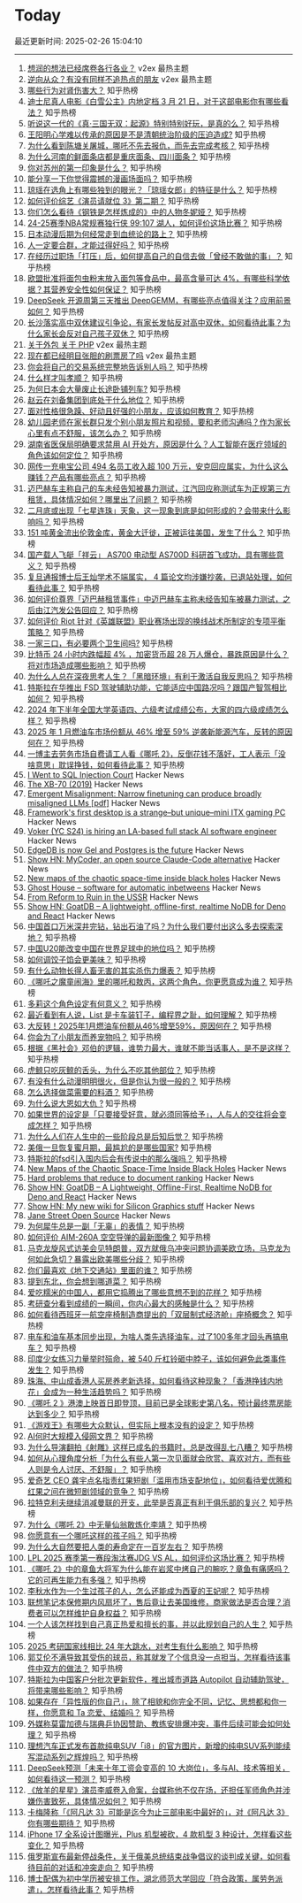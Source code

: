 # Today

最近更新时间: 2025-02-26 15:04:10

--- 
1. [想润的想法已经席卷各行各业？](https://www.v2ex.com/t/1114265) v2ex 最热主题
2. [逆向从众？有没有同样不追热点的朋友](https://www.v2ex.com/t/1114223) v2ex 最热主题
3. [哪些行为对肾伤害大？](https://www.zhihu.com/question/505642404) 知乎热榜
4. [迪士尼真人电影《白雪公主》内地定档 3 月 21 日，对于这部电影你有哪些看法？](https://www.zhihu.com/question/13202078431) 知乎热榜
5. [听说这一代的《真·三国无双：起源》特别特别好玩，是真的么？](https://www.zhihu.com/question/9838232161) 知乎热榜
6. [王阳明心学难以传承的原因是不是清朝统治阶级的压迫造成?](https://www.zhihu.com/question/13063766594) 知乎热榜
7. [为什么看到陈塘关屠城，哪吒不先去报仇，而先去完成考核？](https://www.zhihu.com/question/12843563709) 知乎热榜
8. [为什么河南的鲜面条店都是重庆面条、四川面条？](https://www.zhihu.com/question/547765691) 知乎热榜
9. [你对苏州的第一印象是什么？](https://www.zhihu.com/question/452334401) 知乎热榜
10. [能分享一下你觉得震撼的漫画场面吗？](https://www.zhihu.com/question/424468327) 知乎热榜
11. [琼瑶在选角上有哪些独到的眼光？「琼瑶女郎」的特征是什么？](https://www.zhihu.com/question/5940718943) 知乎热榜
12. [如何评价综艺《演员请就位 3》第二期？](https://www.zhihu.com/question/12899113403) 知乎热榜
13. [你们怎么看待《钢铁是怎样炼成的》中的人物冬妮娅？](https://www.zhihu.com/question/597559790) 知乎热榜
14. [24-25赛季NBA常规赛独行侠 99:107 湖人，如何评价这场比赛？](https://www.zhihu.com/question/13413593570) 知乎热榜
15. [日本动漫后期为何经常走到血统论的路上？](https://www.zhihu.com/question/25908231) 知乎热榜
16. [人一定要合群，才能过得好吗？](https://www.zhihu.com/question/12968002083) 知乎热榜
17. [在经历过职场「打压」后，如何提高自己的自信去做「曾经不敢做的事」？](https://www.zhihu.com/question/13300738041) 知乎热榜
18. [欧盟批准将面包虫粉末放入面包等食品中，最高含量可达 4%，有哪些科学依据？其营养安全性如何保证？](https://www.zhihu.com/question/13397318427) 知乎热榜
19. [DeepSeek 开源周第三天推出 DeepGEMM，有哪些亮点值得关注？应用前景如何？](https://www.zhihu.com/question/13401662682) 知乎热榜
20. [长沙落实高中双休建议引争论，有家长发帖反对高中双休，如何看待此事？为什么家长会反对自己孩子双休？](https://www.zhihu.com/question/13219277440) 知乎热榜
21. [关于外包 关于 PHP](https://www.v2ex.com/t/1114241) v2ex 最热主题
22. [现在都已经明目张胆的刷票房了吗](https://www.v2ex.com/t/1114237) v2ex 最热主题
23. [你会将自己的交易系统完整地告诉别人吗？](https://www.zhihu.com/question/462350634) 知乎热榜
24. [什么样才叫孝顺？](https://www.zhihu.com/question/624158642) 知乎热榜
25. [为何日本会大量废止长途卧铺列车?](https://www.zhihu.com/question/665169498) 知乎热榜
26. [赵云在刘备集团到底处于什么地位？](https://www.zhihu.com/question/13035848617) 知乎热榜
27. [面对性格很急躁、好动且好强的小朋友，应该如何教育？](https://www.zhihu.com/question/12403706059) 知乎热榜
28. [幼儿园老师在家长群只发个别小朋友照片和视频，要和老师沟通吗？作为家长心里有点不舒服，该怎么办？](https://www.zhihu.com/question/13139732482) 知乎热榜
29. [湖南省医保局明确要求禁用 AI 开处方，原因是什么？人工智能在医疗领域的角色该如何定位？](https://www.zhihu.com/question/13189778997) 知乎热榜
30. [网传一充电宝公司 494 名员工收入超 100 万元，安克回应属实，为什么这么赚钱？产品有哪些亮点？](https://www.zhihu.com/question/13361875678) 知乎热榜
31. [迈巴赫车主称自己的车未经告知被暴力测试，江汽回应称测试车为正规第三方租赁，具体情况如何？哪里出了问题？](https://www.zhihu.com/question/13379528435) 知乎热榜
32. [二月底或出现「七星连珠」天象，这一现象到底是如何形成的？会带来什么影响吗？](https://www.zhihu.com/question/10940202094) 知乎热榜
33. [151 吨黄金流出伦敦金库，黄金大迁徙，正被运往美国，发生了什么？](https://www.zhihu.com/question/13110245588) 知乎热榜
34. [国产载人飞艇「祥云」 AS700 电动型  AS700D 科研首飞成功，具有哪些意义？](https://www.zhihu.com/question/12913508432) 知乎热榜
35. [复旦通报博士后王灿学术不端属实， 4 篇论文均涉嫌抄袭，已退站处理，如何看待此事？](https://www.zhihu.com/question/13322463127) 知乎热榜
36. [如何评价尊界「迈巴赫租赁事件」中迈巴赫车主称未经告知车被暴力测试，之后由江汽发公告回应？](https://www.zhihu.com/question/13379528435) 知乎热榜
37. [如何评价 Riot 针对《英雄联盟》职业赛场出现的换线战术所制定的专项平衡策略？](https://www.zhihu.com/question/13028134041) 知乎热榜
38. [一家三口，有必要两个卫生间吗?](https://www.zhihu.com/question/431229920) 知乎热榜
39. [比特币 24 小时内跌幅超 4% ，加密货币超 28 万人爆仓，暴跌原因是什么？将对市场造成哪些影响？](https://www.zhihu.com/question/13336058186) 知乎热榜
40. [为什么人总在深夜思考人生？「黑暗环境」有利于激活自我反思吗？](https://www.zhihu.com/question/13321430440) 知乎热榜
41. [特斯拉在华推出 FSD 驾驶辅助功能，它能适应中国路况吗？跟国产智驾相比如何？](https://www.zhihu.com/question/13286752804) 知乎热榜
42. [2024 年下半年全国大学英语四、六级考试成绩公布，大家的四六级成绩怎么样？](https://www.zhihu.com/question/13382158116) 知乎热榜
43. [2025 年 1 月燃油车市场份额从 46% 增至 59% 逆袭新能源汽车，反转的原因何在？](https://www.zhihu.com/question/13290318683) 知乎热榜
44. [一博主去劳务市场自费请工人看《哪吒 2》，反倒花钱不落好，工人表示「没啥意思」耽误挣钱，如何看待此事？](https://www.zhihu.com/question/13334654276) 知乎热榜
45. [I Went to SQL Injection Court](https://sockpuppet.org/blog/2025/02/09/fixing-illinois-foia/) Hacker News
46. [The XB-70 (2019)](http://codex99.com/photography/the-xb70.html) Hacker News
47. [Emergent Misalignment: Narrow finetuning can produce broadly misaligned LLMs [pdf]](https://martins1612.github.io/emergent_misalignment_betley.pdf) Hacker News
48. [Framework's first desktop is a strange–but unique–mini ITX gaming PC](https://arstechnica.com/gadgets/2025/02/framework-known-for-upgradable-laptops-intros-not-particularly-upgradable-desktop/) Hacker News
49. [Voker (YC S24) is hiring an LA-based full stack AI software engineer](https://www.linkedin.com/jobs/view/4165715593) Hacker News
50. [EdgeDB is now Gel and Postgres is the future](https://www.geldata.com/blog/edgedb-is-now-gel-and-postgres-is-the-future) Hacker News
51. [Show HN: MyCoder, an open source Claude-Code alternative](https://github.com/drivecore/mycoder) Hacker News
52. [New maps of the chaotic space-time inside black holes](https://www.quantamagazine.org/new-maps-of-the-bizarre-chaotic-space-time-inside-black-holes-20250224/) Hacker News
53. [Ghost House – software for automatic inbetweens](https://www.tedwiggin.com/MIMT.html) Hacker News
54. [From Reform to Ruin in the USSR](https://www.cogitations.co/p/from-reform-to-ruin-in-the-ussr) Hacker News
55. [Show HN: GoatDB – A lightweight, offline-first, realtime NoDB for Deno and React](https://github.com/goatplatform/goatdb) Hacker News
56. [中国首口万米深井完钻，钻出石油了吗？为什么我们要付出这么多去探索深地？](https://www.zhihu.com/question/12907868368) 知乎热榜
57. [中国U20能改变中国在世界足球中的地位吗？](https://www.zhihu.com/question/12338011589) 知乎热榜
58. [如何调饺子馅会更美味？](https://www.zhihu.com/question/634418739) 知乎热榜
59. [有什么动物长得人畜无害的其实杀伤力爆表？](https://www.zhihu.com/question/310860753) 知乎热榜
60. [《哪吒之魔童闹海》里的哪吒和敖丙，这两个角色，你更愿意成为谁？](https://www.zhihu.com/question/12032932351) 知乎热榜
61. [多莉这个角色设定有何意义？](https://www.zhihu.com/question/11117596404) 知乎热榜
62. [最近看到有人说，List<Integer> 是卡车装钉子，编程界之耻，如何理解？](https://www.zhihu.com/question/13077935547) 知乎热榜
63. [大反转！2025年1月燃油车份额从46%增至59%，原因何在？](https://www.zhihu.com/question/13290318683) 知乎热榜
64. [你会为了小朋友而养宠物吗？](https://www.zhihu.com/question/9375577595) 知乎热榜
65. [根据《黑社会》邓伯的逻辑，谁势力最大，谁就不能当话事人，是不是这样？](https://www.zhihu.com/question/660167165) 知乎热榜
66. [虎鲸只吃灰鲸的舌头，为什么不吃其他部位？](https://www.zhihu.com/question/12183109208) 知乎热榜
67. [有没有什么动漫明明很火，但是你认为很一般的？](https://www.zhihu.com/question/13007098841) 知乎热榜
68. [怎么选择做菜需要的料酒？](https://www.zhihu.com/question/19913903) 知乎热榜
69. [为什么说大恩如大仇 ?](https://www.zhihu.com/question/30183629) 知乎热榜
70. [如果世界的设定是「只要接受好意，就必须同等给予」，人与人的交往将会变成怎样？](https://www.zhihu.com/question/12816494374) 知乎热榜
71. [为什么人们在人生中的一些阶段总是后知后觉？](https://www.zhihu.com/question/662525573) 知乎热榜
72. [美俄一旦恢复蜜月期，最尴尬的是哪些国家?](https://www.zhihu.com/question/12890561618) 知乎热榜
73. [特斯拉的fsd引入国内后会有传说中的那么强吗？](https://www.zhihu.com/question/661050214) 知乎热榜
74. [New Maps of the Chaotic Space-Time Inside Black Holes](https://www.quantamagazine.org/new-maps-of-the-bizarre-chaotic-space-time-inside-black-holes-20250224/) Hacker News
75. [Hard problems that reduce to document ranking](https://noperator.dev/posts/document-ranking-for-complex-problems/) Hacker News
76. [Show HN: GoatDB – A Lightweight, Offline-First, Realtime NoDB for Deno and React](https://github.com/goatplatform/goatdb) Hacker News
77. [Show HN: My new wiki for Silicon Graphics stuff](https://www.tech-pubs.net/wiki/Main_Page) Hacker News
78. [Jane Street Open Source](https://opensource.janestreet.com/) Hacker News
79. [为何犀牛总是一副「无辜」的表情？](https://www.zhihu.com/question/9523645606) 知乎热榜
80. [如何评价 AIM-260A 空空导弹的最新图像？](https://www.zhihu.com/question/13177033354) 知乎热榜
81. [马克龙旋风式访美会见特朗普，双方就俄乌冲突问题协调美欧立场，马克龙为何如此急切？暴露出欧美哪些分歧？](https://www.zhihu.com/question/13301592967) 知乎热榜
82. [你们最喜欢《地下交通站》里面的谁？](https://www.zhihu.com/question/656402729) 知乎热榜
83. [提到东北，你会想到哪道菜？](https://www.zhihu.com/question/9376046211) 知乎热榜
84. [爱吃糯米的中国人，都用它捣腾出了哪些意想不到的花样？](https://www.zhihu.com/question/12618519988) 知乎热榜
85. [考研查分看到成绩的一瞬间，你内心最大的感触是什么？](https://www.zhihu.com/question/12944329392) 知乎热榜
86. [如何看待西班牙一航空座椅制造商提出的「双层制式经济舱」座椅概念？](https://www.zhihu.com/question/12972768057) 知乎热榜
87. [电车和油车基本同步出现，为啥人类先选择油车，过了100多年才回头再搞电车？](https://www.zhihu.com/question/13138938605) 知乎热榜
88. [印度少女练习力量举时殒命，被 540 斤杠铃砸中脖子，该如何避免此类事件发生？](https://www.zhihu.com/question/12795553001) 知乎热榜
89. [珠海、中山成香港人买房养老新选择，如何看待这种现象？「香港挣钱内地花」会成为一种生活趋势吗？](https://www.zhihu.com/question/12813369340) 知乎热榜
90. [《哪吒 2 》港澳上映首日即登顶，目前已是全球影史第八名，预计最终票房能达到多少？](https://www.zhihu.com/question/13215047635) 知乎热榜
91. [《游戏王》有哪些大众默认，但实际上根本没有的设定？](https://www.zhihu.com/question/667905347) 知乎热榜
92. [AI何时大规模入侵网文界？](https://www.zhihu.com/question/658268776) 知乎热榜
93. [为什么导演翻拍《射雕》这样已成名的书籍时，总是改得乱七八糟？](https://www.zhihu.com/question/12559213256) 知乎热榜
94. [如何从心理角度分析「为什么有些人第一次见面就会欣赏、喜欢对方，而有些人则是令人讨厌、不舒服」？](https://www.zhihu.com/question/12866216231) 知乎热榜
95. [爱奇艺 CEO 龚宇点名指责红果短剧「滥用市场支配地位」，如何看待爱优腾和红果之间在微短剧领域的竞争？](https://www.zhihu.com/question/12834303234) 知乎热榜
96. [拉特克利夫继续消减曼联的开支，此举是否真正有利于俱乐部的复兴？](https://www.zhihu.com/question/13251388166) 知乎热榜
97. [为什么《哪吒 2》中无量仙翁敢炼化李靖？](https://www.zhihu.com/question/12834645490) 知乎热榜
98. [你愿意有一个哪吒这样的孩子吗？](https://www.zhihu.com/question/12389066028) 知乎热榜
99. [为什么大自然要把人类的寿命定在一百岁左右？](https://www.zhihu.com/question/9960856998) 知乎热榜
100. [LPL 2025 赛季第一赛段淘汰赛JDG VS AL，如何评价这场比赛？](https://www.zhihu.com/question/13334053114) 知乎热榜
101. [《哪吒 2》中的章鱼大将军为什么能在岩浆中烤自己的腕吃？章鱼有痛感吗？它的可再生能力有多强？](https://www.zhihu.com/question/12487226776) 知乎热榜
102. [李秋水作为一个生过孩子的人，怎么还能成为西夏的王妃呢？](https://www.zhihu.com/question/302826029) 知乎热榜
103. [联想笔记本保修期内风扇坏了，售后竟让去美国维修，商家做法是否合理？消费者可以怎样维护自身权益？](https://www.zhihu.com/question/13190941666) 知乎热榜
104. [一个人该怎样找到自己真正热爱和擅长的事，并以此规划自己的人生？](https://www.zhihu.com/question/399452902) 知乎热榜
105. [2025 考研国家线相比 24 年大跳水，对考生有什么影响？](https://www.zhihu.com/question/13223443552) 知乎热榜
106. [郭艾伦不满导致其受伤的球员，称其就发了个信息没一点担当，怎样看待该事件中双方的做法？](https://www.zhihu.com/question/12839533673) 知乎热榜
107. [特斯拉为中国客户分批次更新软件，推出城市道路 Autopilot 自动辅助驾驶，将带来哪些影响？](https://www.zhihu.com/question/13301614773) 知乎热榜
108. [如果存在「异性版的你自己」，除了相貌和你完全不同，记忆、思想都和你一样，你愿意和 Ta 恋爱、结婚吗？](https://www.zhihu.com/question/12869648576) 知乎热榜
109. [外媒称莫雷加德与瑞典乒协因赞助、教练安排爆冲突，事件后续可能会如何处理？](https://www.zhihu.com/question/13235789399) 知乎热榜
110. [理想汽车正式发布首款纯电SUV「i8」的官方图片，新增的纯电SUV系列能续写混动系列之辉煌吗？](https://www.zhihu.com/question/13310890366) 知乎热榜
111. [DeepSeek预测「未来十年工资会变高的 10 大岗位」，多与AI、技术等相关，如何看待这一预测？](https://www.zhihu.com/question/12930594912) 知乎热榜
112. [《放羊的星星》演员李威卷入命案，台媒称他不仅在场，还担任军师角色并涉嫌伤害致死，具体情况如何？](https://www.zhihu.com/question/13253987000) 知乎热榜
113. [卡梅隆称「《阿凡达 3》可能是迄今为止三部电影中最好的」，对《阿凡达 3》你有哪些期待？](https://www.zhihu.com/question/13133127906) 知乎热榜
114. [iPhone 17 全系设计图曝光，Plus 机型被砍，4 款机型 3 种设计，怎样看这些变化？](https://www.zhihu.com/question/13194702893) 知乎热榜
115. [俄罗斯宣布最新停战条件，关于俄美总统结束战争倡议的谈判成关键，如何看待目前的对话和冲突走向？](https://www.zhihu.com/question/13296842584) 知乎热榜
116. [博士配偶为初中学历被安排工作，湖北师范大学回应「符合政策，属劳务派遣」，怎样看待此事？](https://www.zhihu.com/question/13286722569) 知乎热榜
